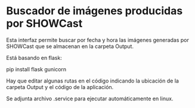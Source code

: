 # Buscador de imágenes producidas por SHOWCast
Esta interfaz permite buscar por fecha y hora las imágenes generadas por SHOWCast que se almacenan en la carpeta Output.

Está basando en flask:

pip install flask gunicorn

Hay que editar algunas rutas en el código indicando la ubicación de la carpeta Output y el código de la aplicación.

Se adjunta archivo .service para ejecutar automáticamente en linux.